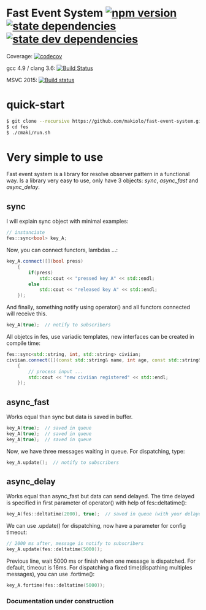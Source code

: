 # Fast Event System [![npm version](https://badge.fury.io/js/fast-event-system.svg)](https://badge.fury.io/js/fast-event-system) [![state dependencies](https://david-dm.org/makiolo/fast-event-system.svg)](https://david-dm.org/makiolo/fast-event-system) [![state dev dependencies](https://david-dm.org/makiolo/fast-event-system/dev-status.svg)](https://david-dm.org/makiolo/fast-event-system?type=dev)

Coverage: [![codecov](https://codecov.io/gh/makiolo/fast-event-system/branch/master/graph/badge.svg)](https://codecov.io/gh/makiolo/fast-event-system)

gcc 4.9 / clang 3.6: [![Build Status](https://travis-ci.org/makiolo/fast-event-system.svg?branch=master)](https://travis-ci.org/makiolo/fast-event-system)

MSVC 2015: [![Build status](https://ci.appveyor.com/api/projects/status/oatw9c59rlbwa98t?svg=true)](https://ci.appveyor.com/project/makiolo/fast-event-system)

# quick-start
```bash
$ git clone --recursive https://github.com/makiolo/fast-event-system.git fes
$ cd fes
$ ./cmaki/run.sh
```

# Very simple to use
Fast event system is a library for resolve observer pattern in a functional way. Is a library very easy to use, only have 3 objects: *sync*, *async_fast* and *async_delay*.
## sync
I will explain sync object with minimal examples:
```cpp
// instanciate
fes::sync<bool> key_A;
```
Now, you can connect functors, lambdas ...:
```cpp
key_A.connect([](bool press)
	{
		if(press)
			std::cout << "pressed key A" << std::endl;
		else
			std::cout << "released key A" << std::endl;
	});
```
And finally, something notify using operator() and all functors connected will receive this.
```cpp
key_A(true);  // notify to subscribers
```
All objetcs in fes, use variadic templates, new interfaces can be created in compile time:
```cpp
fes::sync<std::string, int, std::string> civiian;
civiian.connect([](const std::string& name, int age, const std::string& country)
	{
		// process input ...
		std::cout << "new civiian registered" << std::endl;
	});
```
## async_fast
Works equal than sync but data is saved in buffer.
```cpp
key_A(true);  // saved in queue
key_A(true);  // saved in queue
key_A(true);  // saved in queue
```
Now, we have three messages waiting in queue. For dispatching, type:
```cpp
key_A.update();  // notify to subscribers
```
## async_delay
Works equal than async_fast but data can send delayed.
The time delayed is specified in first parameter of operator() with help of fes::deltatime():
```cpp
key_A(fes::deltatime(2000), true);  // saved in queue (with your delayed time)
```
We can use .update() for dispatching, now have a parameter for config timeout:
```cpp
// 2000 ms after, message is notify to subscribers
key_A.update(fes::deltatime(5000));
```
Previous line, wait 5000 ms or finish when one message is dispatched. For default, timeout is 16ms.
For dispatching a fixed time(dispathing multiples messages), you can use .fortime():
```cpp
key_A.fortime(fes::deltatime(5000));
```
### Documentation under construction
